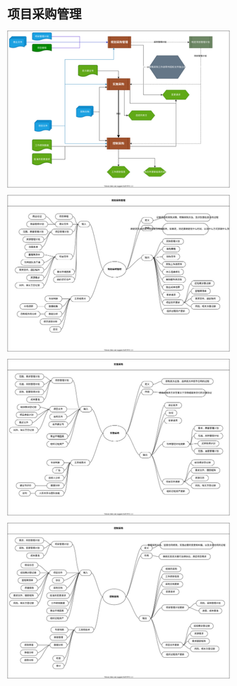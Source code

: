 # 项目采购管理

![relation](./relation.drawio.svg)

![规划采购管理](./plane-purchase.drawio.svg '规划采购管理')

![实施采购](./do-purchase.drawio.svg '实施采购')

![控制采购](./control-purchase.drawio.svg '控制采购')